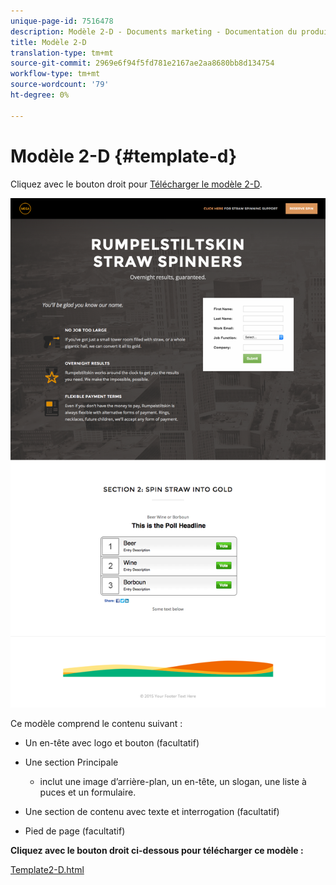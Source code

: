 ```yaml
---
unique-page-id: 7516478
description: Modèle 2-D - Documents marketing - Documentation du produit
title: Modèle 2-D
translation-type: tm+mt
source-git-commit: 2969e6f94f5fd781e2167ae2aa8680bb8d134754
workflow-type: tm+mt
source-wordcount: '79'
ht-degree: 0%

---
```



# Modèle 2-D {#template-d}

Cliquez avec le bouton droit pour [Télécharger le modèle 2-D](http://docs.marketo.com/download/attachments/7516478/template2-d.html?version=1&amp;modificationdate=1433229358000&amp;api=v2).

![](assets/image2015-6-4-9-3a38-3a47.png)

Ce modèle comprend le contenu suivant :

* Un en-tête avec logo et bouton (facultatif)
* Une section Principale

   * inclut une image d’arrière-plan, un en-tête, un slogan, une liste à puces et un formulaire.

* Une section de contenu avec texte et interrogation (facultatif)
* Pied de page (facultatif)

**Cliquez avec le bouton droit ci-dessous pour télécharger ce modèle :**

[Template2-D.html](http://docs.marketo.com/download/attachments/7516478/template2-d.html?version=1&amp;modificationdate=1433229358000&amp;api=v2)
